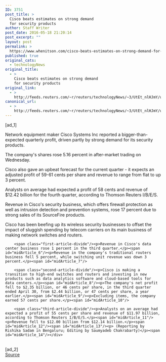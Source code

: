 ```yaml
---
ID: 3751
post_title: >
  Cisco beats estimates on strong demand
  for security products
author: Staff Writer
post_date: 2016-05-18 21:20:14
post_excerpt: ""
layout: post
permalink: >
  https://www.whenitson.com/cisco-beats-estimates-on-strong-demand-for-security-products/
published: true
original_cats:
  - technologyNews
original_title:
  - >
    Cisco beats estimates on strong demand
    for security products
original_link:
  - >
    http://feeds.reuters.com/~r/reuters/technologyNews/~3/UtEt_nlHJmY/us-cisco-systems-results-idUSKCN0Y92SN
canonical_url:
  - >
    http://feeds.reuters.com/~r/reuters/technologyNews/~3/UtEt_nlHJmY/us-cisco-systems-results-idUSKCN0Y92SN
---
```

 [ad_1]
<br><div id="articleText">
<span id="midArticle_start"/>

<span class="focusParagraph" readability="4"><p><span class="articleLocatio&lt;/span&gt;n">Network equipment maker Cisco Systems Inc reported a bigger-than-expected quarterly profit, driven partly by strong demand for its security products.</span></p></span><span id="midArticle_0"/><p>The company's shares rose 5.16 percent in after-market trading on Wednesday.</p><span id="midArticle_1"/><p>Cisco also gave an upbeat forecast for the current quarter - it expects an adjusted profit of 59-61 cents per share and revenue to range from flat to up 3 percent.</p><span id="midArticle_2"/><p>Analysts on average had expected a profit of 58 cents and revenue of $12.42 billion for the fourth quarter, according to Thomson Reuters I/B/E/S.</p><span id="midArticle_3"/><p>Revenue in Cisco's security business, which offers firewall protection as well as intrusion detection and prevention systems, rose 17 percent due to strong sales of its SourceFire products.</p><span id="midArticle_4"/><p>Cisco has been beefing up its wireless security businesses to offset the impact of sluggish spending by telecom carriers on its main business of making network switches and routers.</p><span id="midArticle_5"/>
        
        <span class="first-article-divide"/><p>Revenue in Cisco's data center business rose 1 percent in the third quarter.</p><span id="midArticle_6"/><p>Revenue in the company's traditional routers business fell 5 percent, while switching unit revenue was down 3 percent.</p><span id="midArticle_7"/>
        
        <span class="second-article-divide"/><p>Cisco is making a transition to high-end switches and routers and investing in new products such as data analytics software and cloud-based tools for data centers.</p><span id="midArticle_8"/><p>The company's net profit fell to $2.35 billion, or 46 cents per share, in the third quarter ended April 30, from $2.44 billion, or 47 cents per share, a year earlier.</p><span id="midArticle_9"/><p>Excluding items, the company earned 57 cents per share.</p><span id="midArticle_10"/>
        
        <span class="third-article-divide"/><p>Analysts on an average had expected a profit of 55 cents per share and revenue of $11.97 billion, according to Thomson Reuters I/B/E/S.</p><span id="midArticle_11"/><p>Revenue fell to $12.00 billion from $12.14 billion.</p><span id="midArticle_12"/><span id="midArticle_13"/><p> (Reporting by Rishika Sadam in Bengaluru; Editing by Saumyadeb Chakrabarty)</p><span id="midArticle_14"/></div>
<br>[ad_2]
<br><a href="http://feeds.reuters.com/~r/reuters/technologyNews/~3/UtEt_nlHJmY/us-cisco-systems-results-idUSKCN0Y92SN">Source </a>